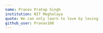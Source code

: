 ```yaml
---
name: Pranav Pratap Singh
institution: NIT Meghalaya 
quote: We can only learn to love by loving
github_user: Pranav108
---
```

